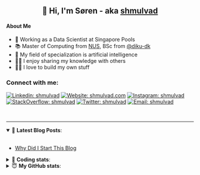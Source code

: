 <h2 align="center">
	👋 Hi, I'm Søren - aka <a href="https://shmulvad.com">shmulvad</a>
</h2>

#### About Me
- 🤖 Working as a Data Scientist at Singapore Pools
- 📚 Master of Computing from [NUS], BSc from [@diku-dk]
- 🧠 My field of specialization is artificial intelligence
- 👨‍🏫 I enjoy sharing my knowledge with others
- 👨‍💻 I love to build my own stuff

### Connect with me:

[![Linkedin: shmulvad](https://img.shields.io/badge/shmulvad-blue?style=flat&logo=Linkedin&logoColor=white)][linkedin]
[![Website: shmulvad.com](https://img.shields.io/badge/shmulvad.com-47CCCC?&style=flat&logo=Google-Chrome&logoColor=white)][website]
[![Instagram: shmulvad](https://img.shields.io/badge/-@shmulvad-purple?style=flat&logo=Instagram&logoColor=white)][instagram]
[![StackOverflow: shmulvad](https://img.shields.io/badge/shmulvad-FE7A16?style=flat&logo=stack-overflow&logoColor=white)][stackOverflow]
[![Twitter: shmulvad](https://img.shields.io/badge/@shmulvad-1ca0f1?style=flat&logo=twitter&logoColor=white)][twitter]
[![Email: shmulvad](https://img.shields.io/badge/shmulvad-D14836?style=flat&logo=gmail&logoColor=white)][mail]

<br />

---

<details open>
 <summary>📕 <b>Latest Blog Posts</b>: </summary>

<br>

<!-- BLOG-POST-LIST:START -->
- [Why Did I Start This Blog](https://shmulvad.com/blog/why-did-start-this-blog)
<!-- BLOG-POST-LIST:END -->

</details>

<!-- --- -->

<details>
 <summary>🤖 <b>Coding stats</b>: </summary>

<br>

NOTE: Doesn't track coding at work or work done in environments such as Jupyter Notebooks.

<!--START_SECTION:waka-->
![Code Time](http://img.shields.io/badge/Code%20Time-2%2C751%20hrs%2016%20mins-blue)

**I'm a Night 🦉** 

```text
🌞 Morning                524 commits         ██░░░░░░░░░░░░░░░░░░░░░░░   08.16 % 
🌆 Daytime                1739 commits        ███████░░░░░░░░░░░░░░░░░░   27.07 % 
🌃 Evening                2578 commits        ██████████░░░░░░░░░░░░░░░   40.14 % 
🌙 Night                  1582 commits        ██████░░░░░░░░░░░░░░░░░░░   24.63 % 
```


📊 **This Week I Spent My Time On** 

```text
💬 Programming Languages: 
C#                       6 hrs 18 mins       ████████░░░░░░░░░░░░░░░░░   30.75 % 
Other                    4 hrs 40 mins       ██████░░░░░░░░░░░░░░░░░░░   22.76 % 
Python                   2 hrs 31 mins       ███░░░░░░░░░░░░░░░░░░░░░░   12.35 % 
TypeScript               2 hrs 29 mins       ███░░░░░░░░░░░░░░░░░░░░░░   12.18 % 
JSON                     1 hr 35 mins        ██░░░░░░░░░░░░░░░░░░░░░░░   07.74 % 

🔥 Editors: 
VS Code                  15 hrs 46 mins      ███████████████████░░░░░░   76.89 % 
Zsh                      4 hrs 34 mins       ██████░░░░░░░░░░░░░░░░░░░   22.28 % 
Sublime Text             10 mins             ░░░░░░░░░░░░░░░░░░░░░░░░░   00.83 % 

🐱‍💻 Projects: 
trifork                  9 hrs 28 mins       ████████████░░░░░░░░░░░░░   46.15 % 
km24-core                9 hrs 4 mins        ███████████░░░░░░░░░░░░░░   44.24 % 
Terminal                 1 hr 45 mins        ██░░░░░░░░░░░░░░░░░░░░░░░   08.60 % 
Unknown Project          9 mins              ░░░░░░░░░░░░░░░░░░░░░░░░░   00.80 % 
overvaagning-admin       1 min               ░░░░░░░░░░░░░░░░░░░░░░░░░   00.14 % 
```


 Last Updated on 30/08/2024 18:46:54 UTC
<!--END_SECTION:waka-->

</details>

<!-- --- -->

<details>
 <summary>😇 <b>My GitHub stats</b>: </summary>

<br>

<img align="left" alt="shmulvad's Github Stats" src="https://github-readme-stats.vercel.app/api?username=shmulvad&show_icons=true&hide_border=true" />

</details>



[website]: https://shmulvad.com
[twitter]: https://twitter.com/shmulvad
[linkedin]: https://linkedin.com/in/shmulvad
[instagram]: https://instagram.com/shmulvad
[stackOverflow]: https://stackoverflow.com/users/9248793/shmulvad
[mail]: mailto:shmulvad@gmail.com
[@diku-dk]: https://github.com/diku-dk
[github]: https://github.com/shmulvad
[NUS]: https://www.nus.edu.sg